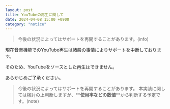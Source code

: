 ```yaml
---
layout: post
title: YouTubeの再生に関して
date: 2024-04-08 15:00 +0900
category: "notice"
---
```


> 今後の状況によってはサポートを再開することがあります。(info)

現在音楽機能でのYouTube再生は諸般の事情によりサポートを中断しております。

そのため、YouTubeをソースとした再生はできません。

あらかじめご了承ください。

> 今後の状況によってはサポートを再開することがあります。
> 本実装に関しては検討の上判断しますが、**__使用率などの数値__**から判断する予定です。(note)
